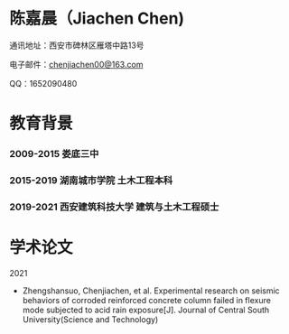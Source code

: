 # 陈嘉晨（Jiachen Chen)
通讯地址：西安市碑林区雁塔中路13号

电子邮件：chenjiachen00@163.com

QQ：1652090480

# 教育背景
### 2009-2015 娄底三中

### 2015-2019 湖南城市学院 土木工程本科
### 2019-2021 西安建筑科技大学 建筑与土木工程硕士

# 学术论文
2021
- 	Zhengshansuo, Chenjiachen, et al. Experimental research on seismic behaviors of corroded reinforced concrete column failed in flexure mode subjected to acid rain exposure[J]. Journal of Central South University(Science and Technology)





